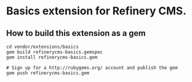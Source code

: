 # Basics extension for Refinery CMS.

## How to build this extension as a gem

    cd vendor/extensions/basics
    gem build refinerycms-basics.gemspec
    gem install refinerycms-basics.gem

    # Sign up for a http://rubygems.org/ account and publish the gem
    gem push refinerycms-basics.gem